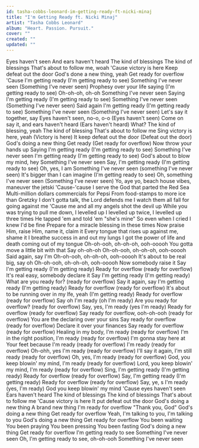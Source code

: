 ```yaml
---
id: tasha-cobbs-leonard-im-getting-ready-ft-nicki-minaj
title: "I'm Getting Ready ft. Nicki Minaj"
artist: "Tasha Cobbs Leonard"
album: "Heart. Passion. Pursuit."
cover: ""
created: ""
updated: ""
---
```


Eyes haven't seen
And ears haven't heard
The kind of blessings
The kind of blessings
That's about to follow me, woah
'Cause victory is here
Keep defeat out the door
God's done a new thing, yeah
Get ready for overflow
'Cause I'm getting ready
(I'm getting ready to see)
Something I've never seen
(Something I've never seen)
Prophesy over your life saying
(I'm getting ready to see)
Oh-oh-oh, oh-oh
Something I've never seen
Saying I'm getting ready
(I'm getting ready to see)
Something I've never seen
(Something I've never seen)
Said again I'm getting ready
(I'm getting ready to see)
Something I've never seen
(Something I've never seen)
Let's say it together, say
Eyes haven't seen, no-o, o-o
(Eyes haven't seen)
Come on say it, and ears haven't heard
(Ears haven't heard)
What?
The kind of blessing, yeah
The kind of blessing
That's about to follow me
Sing victory is here, yeah
(Victory is here)
It keep defeat out the door
(Defeat out the door)
God's doing a new thing
Get ready
(Get ready for overflow)
Now throw your hands up
Saying I'm getting ready
(I'm getting ready to see)
Something I've never seen
I'm getting ready
(I'm getting ready to see)
God's about to blow my mind, hey
Something I've never seen
Say, I'm getting ready
(I'm getting ready to see)
Oh, yes, I am
Something I've never seen (something I've never seen)
It's bigger than I can imagine
(I'm getting ready to see)
Oh, something I've never seen
(Something I've never seen)
Yo, aye yo, beach house vibes, maneuver the jetski
'Cause-'cause I serve the God that parted the Red Sea
Multi-million dollars commercials for Pepsi
From food-stamps to more ice than Gretzky
I don't gotta talk, the Lord defends me
I watch them all fall for going against me
'Cause me and all my angels shot the devil up
While you was trying to pull me down, I levelled up
I levelled up twice, I levelled up three times
He tapped 'em and told 'em "she's mine"
So even when I cried I knew I'd be fine
Prepare for a miracle blessing in these times
Now praise Him, raise Him, name it, claim it
Every tongue that rises up against me, shame it
I breathe success in and out my lungs
I got the power of life and death coming out of my tongue
Oh-oh-ooh, oh-oh-oh, ooh-ooooh
You gotta move a little bit with that
Say oh-oh-oh
Oh-oh-ooh, oh-oh-oh, ooh-ooooh
Said again, say I'm
Oh-oh-ooh, oh-oh-oh, ooh-ooooh
It's about to be real big, say oh
Oh-oh-ooh, oh-oh-oh, ooh-ooooh
Now somebody raise it
Say I'm getting ready (I'm getting ready)
Ready for overflow (ready for overflow)
It's real easy, somebody declare it
Say I'm getting ready (I'm getting ready)
What are you ready for? (ready for overflow)
Say it again, say I'm getting ready (I'm getting ready)
Ready for overflow (ready for overflow)
It's about to be running over in my lfe, yeah (I'm getting ready)
Ready for overflow (ready for overflow)
Say oh I'm ready (oh I'm ready)
Are you ready for overflow? (ready for overflow)
Say, yes, I'm ready (yes I'm ready)
Ready for overflow (ready for overflow)
Say ready for overflow, ooh-oh-ooh (ready for overflow)
You are the declaring over your sins
Say ready for overflow (ready for overflow)
Declare it over your finances
Say ready for overflow (ready for overflow)
Healing in my body, I'm ready (ready for overflow)
I'm in the right position, I'm ready (ready for overflow)
I'm gonna stay here at Your feet because I'm ready (ready for overflow)
I'm ready (ready for overflow)
Oh-ohh, yes I'm ready (ready for overflow)
I'll say it again, I'm still ready (ready for overflow)
Oh, yes, I'm ready (ready for overflow)
God, you keep blowin' my mind, I'm ready (ready for overflow)
Lord, you keep blowin' my mind, I'm ready (ready for overflow)
Sing, I'm getting ready (I'm getting ready)
Ready for overflow (ready for overflow)
Say, I'm getting ready (I'm getting ready)
Ready for overflow (ready for overflow)
Say, ye, s I'm ready (yes, I'm ready)
God you keep blowin' my mind
'Cause eyes haven't seen
Ears haven't heard
The kind of blessings
The kind of blessings
That's about to follow me
'Cause victory is here
It put defeat out the door
God's doing a new thing
A brand new thing
I'm ready for overflow
"Thank you, God"
God's doing a new thing
Get ready for overflow
Yeah, I'm talking to you, I'm talking to you
God's doing a new thing
Get ready for overflow
You been waiting
You been praying
You been pressing
You been fasting
God's doing a new thing
Get ready for overflow
I'm getting ready to see
Something I've never seen
Oh, I'm getting ready to see, oh-oh-ooh
Something I've never seen